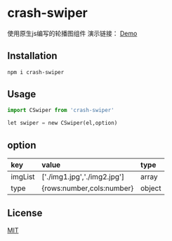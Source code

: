 # crash-swiper

使用原生js编写的轮播图组件 
演示链接： [Demo](https://maxw2.github.io/crash-swiper/)

## Installation
```bash
npm i crash-swiper
```

## Usage

```python
import CSwiper from 'crash-swiper'

let swiper = new CSwiper(el,option)

```

## option

| key     | value                         | type |
|:-----   | :---------------------------  |:-----|
|imgList  | ['./img1.jpg','./img2.jpg']   |array |
|type     | {rows:number,cols:number}     |object| 


## License
[MIT](https://choosealicense.com/licenses/mit/)
